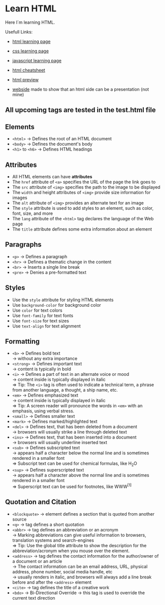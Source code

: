 # Learn HTML
 
Here I´m learning HTML.

Usefull Links:

- [html learning page](https://www.w3schools.com/html/default.asp)

- [css learning page](https://www.w3schools.com/css/default.asp)

- [javascript learning page](https://www.w3schools.com/js/default.asp)

- [html cheatsheet](https://htmlcheatsheet.com/)

- [html preview](https://html-preview.github.io/)

- [webside](https://github.com/impress/impress.js) made to show that an html side can be a presentation (not mine)

## All upcoming tags are tested in the test.html file

## Elements

- `<html>` -> Defines the root of an HTML document
- `<body>` -> Defines the document's body
- `<h1>` to `<h6>` -> Defines HTML headings

## Attributes

- All HTML elements can have **attributes**
- The `href` attribute of `<a>` specifies the URL of the page the link goes to
- The `src` attribute of `<img>` specifies the path to the image to be displayed
- The `width` and height attributes of `<img>` provide size information for images
- The `alt` attribute of `<img>` provides an alternate text for an image
- The `style` attribute is used to add styles to an element, such as color, font, size, and more
- The `lang` attribute of the `<html>` tag declares the language of the Web page
- The `title` attribute defines some extra information about an element

## Paragraphs

- `<p>` -> Defines a paragraph
- `<hr>` -> Defines a thematic change in the content
- `<br>` -> Inserts a single line break
- `<pre>` -> Denies a pre-formatted text

## Styles

- Use the `style` attribute for styling HTML elements
- Use `background-color` for background color
- Use `color` for text colors
- Use `font-family` for text fonts
- Use `font-size` for text sizes
- Use `text-align` for text alignment

## Formatting

- `<b>` -> Defines bold text
    <br>-> without any extra importance
- `<strong>` -> Defines important text
    <br>-> content is typically in bold
- `<i>` -> Defines a part of text in an alternate voice or mood
    <br>-> content inside is typically displayed in italic
    <br>=> Tip: The `<i>` tag is often used to indicate a technical term, a phrase from another language, a thought, a ship name, etc.
- `<em>` -> Defines emphasized text
    <br>-> content inside is typically displayed in italic
    <br>=> Tip: A screen reader will pronounce the words in `<em>` with an emphasis, using verbal stress.
- `<small>` -> Defines smaller text
- `<mark>` -> Defines marked/highlighted text
- `<del>` -> Defines text, that has been deleted from a document
    <br>-> browsers will usually strike a line through deleted text
- `<ins>` -> Defines text, that has been inserted into a document
    <br>-> browsers will usually underline inserted text
- `<sub>` -> Defines subscripted text
    <br>-> appears half a character below the normal line and is sometimes rendered in a smaller font
    <br>=> Subscript text can be used for chemical formulas, like H<sub>2</sub>O
- `<sup>` -> Defines superscripted text
    <br>-> appears half a character above the normal line and is sometimes rendered in a smaller font
    <br>=> Superscript text can be used for footnotes, like WWW<sup>[1]</sup>

## Quotation and Citation

- `<blockquote>` -> element defines a section that is quoted from another source
- `<q>` -> tag defines a short quotation
- `<abbr>` -> tag defines an abbreviation or an acronym
    <br>-> Marking abbreviations can give useful information to browsers, translation systems and search-engines
    <br>=> Tip: Use the global title attribute to show the description for the abbreviation/acronym when you mouse over the element.
- `<address>` -> tag defines the contact information for the author/owner of a document or an article
    <br> -> The contact information can be an email address, URL, physical address, phone number, social media handle, etc
    <br> -> usually renders in italic, and browsers will always add a line break before and after the `<address>` element
- `<cite>` -> tag defines the title of a creative work
- `<bdo>` -> Bi-Directional Override
    -> this tag is used to override the current text direction